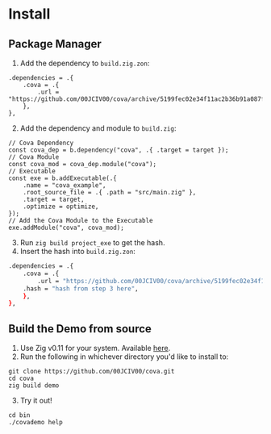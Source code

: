 # Install
## Package Manager
1. Add the dependency to `build.zig.zon`:
```zig 
.dependencies = .{
    .cova = .{
        .url = "https://github.com/00JCIV00/cova/archive/5199fec02e34f11ac2b36b91a087f232076eb9fc.tar.gz",
    },
},
```
2. Add the dependency and module to `build.zig`:
```zig
// Cova Dependency
const cova_dep = b.dependency("cova", .{ .target = target });
// Cova Module
const cova_mod = cova_dep.module("cova");
// Executable
const exe = b.addExecutable(.{
    .name = "cova_example",
    .root_source_file = .{ .path = "src/main.zig" },
    .target = target,
    .optimize = optimize,
});
// Add the Cova Module to the Executable
exe.addModule("cova", cova_mod);
```
3. Run `zig build project_exe` to get the hash.
4. Insert the hash into `build.zig.zon`:
```bash 
.dependencies = .{
    .cova = .{
        .url = "https://github.com/00JCIV00/cova/archive/5199fec02e34f11ac2b36b91a087f232076eb9fc.tar.gz",
	.hash = "hash from step 3 here",
    },
},
```

## Build the Demo from source
1. Use Zig v0.11 for your system. Available [here](https://ziglang.org/download/).
2. Run the following in whichever directory you'd like to install to:
```
git clone https://github.com/00JCIV00/cova.git
cd cova
zig build demo
```
3. Try it out!
```
cd bin 
./covademo help
```
